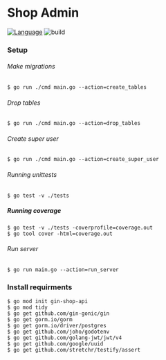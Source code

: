 # Shop Admin

[![Language](https://img.shields.io/badge/language-go-green.svg)](https://github.com/sartim/gin_shop_api)
![build](https://github.com/sartim/gin_shop_api/actions/workflows/master.yml/badge.svg)

### Setup

###### Make migrations
    $ go run ./cmd main.go --action=create_tables 

###### Drop tables
    $ go run ./cmd main.go --action=drop_tables 

###### Create super user

    $ go run ./cmd main.go --action=create_super_user 

###### Running unittests

    $ go test -v ./tests

##### Running coverage

    $ go test -v ./tests -coverprofile=coverage.out
    $ go tool cover -html=coverage.out

###### Run server
    $ go run main.go --action=run_server 


### Install requirments
    $ go mod init gin-shop-api
    $ go mod tidy
    $ go get github.com/gin-gonic/gin
    $ go get gorm.io/gorm
    $ go get gorm.io/driver/postgres
    $ go get github.com/joho/godotenv
    $ go get github.com/golang-jwt/jwt/v4
    $ go get github.com/google/uuid
    $ go get github.com/stretchr/testify/assert
